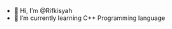 - 👋 Hi, I’m @Rifkisyah 
- 🌱 I’m currently learning C++ Programming language

<!---
Rifkisyah/Rifkisyah is a ✨ special ✨ repository because its `README.md` (this file) appears on your GitHub profile.
You can click the Preview link to take a look at your changes.
--->
